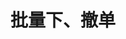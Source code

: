 ---
title: 批量下、撤单
position_number: 8
type: post
description: /az/future/trade/v1/order/batch
remark: Content-Type = application/x-www-form-urlencoded && application/json
parameters:
  - name: createOrderFirst
    type: bool
    mandatory: false
    default: true
    description: 默认下单优先，否则撤单优先
    ranges:
  - name: createOrders
    type: Set&lt;OrderCreateDTO&gt;
    mandatory: false
    default: 
    description: 下单列表，下单参数OrderCreateDTO集合
    ranges:
  - name: cancelOrderIds
    type: Set&lt;Long&gt;
    mandatory: false
    default:
    description: 撤单列表，订单Id的集合
    ranges:
      
tables:
  - title: OrderCreateDTO
    data:
      -
        name: clientOrderId
        type: string
        mandatory: false
        default: N/A
        description: 自定义订单id
        ranges:
      -
        name: symbol
        type: string
        mandatory: true
        default:
        description: 交易对
        ranges:
      -
        name: orderSide
        type: string
        mandatory: true
        default: N/A
        description: 买卖方向：BUY;SELL
        ranges: BUY;SELL
      -
        name: orderType
        type: string
        mandatory: true
        default: N/A
        description: 订单类型：LIMIT；MARKET
        ranges: LIMIT；MARKET
      -
        name: origQty
        type: number
        mandatory: true
        default: N/A
        description: 数量（张）
        ranges:
      -
        name: price
        type: number
        mandatory: false
        default: N/A
        description: 价格
        ranges:
      -
        name: timeInForce
        type: string
        mandatory: false
        default: GTC
        description: 有效方式：GTC;IOC;FOK;GTX
        ranges: GTC;IOC;FOK;GTX
      -
        name: triggerProfitPrice
        type: number
        mandatory: false
        default: N/A
        description: 止盈价
        ranges:
      -
        name: triggerStopPrice
        type: number
        mandatory: false
        default: N/A
        description: 止损价
        ranges:
      -
        name: positionSide
        type: string
        mandatory: true
        default: N/A
        description: 仓位方向：LONG;SHORT
        ranges: LONG;SHORT

content_markdown: |-

                #### **限流规则**

                200/s/apikey
right_code_blocks:
  - code_block: |-
      {
        "error": {
          "code": "",
          "msg": ""
        },
        "msgInfo": "success",
        "result": true,
        "returnCode": 0
      }
    title: Response
    language: json
---